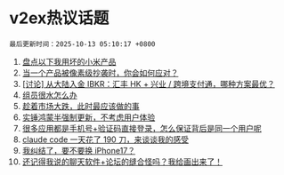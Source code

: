 # v2ex热议话题

`最后更新时间：2025-10-13 05:10:17 +0800`

1. [盘点以下我用坏的小米产品](https://www.v2ex.com/t/1164584)
1. [当一个产品被像素级抄袭时，你会如何应对？](https://www.v2ex.com/t/1164648)
1. [[讨论] 从大陆入金 IBKR：汇丰 HK + 兴业 / 跨境支付通，哪种方案最优？](https://www.v2ex.com/t/1164646)
1. [组员很水怎么办](https://www.v2ex.com/t/1164606)
1. [趁着市场大跌，此时最应该做的事](https://www.v2ex.com/t/1164588)
1. [实锤鸿蒙半强制更新，不考虑用户体验](https://www.v2ex.com/t/1164628)
1. [很多应用都是手机号+验证码直接登录，怎么保证背后是同一个用户呢](https://www.v2ex.com/t/1164591)
1. [claude code 一天花了 190 刀，来谈谈我的感受](https://www.v2ex.com/t/1164626)
1. [我纠结了，要不要换 iPhone17？](https://www.v2ex.com/t/1164651)
1. [还记得我说的聊天软件+论坛的缝合怪吗？我给画出来了！](https://www.v2ex.com/t/1164611)

